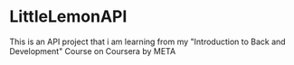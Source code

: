 # LittleLemonAPI
This is an API project that i am learning from my "Introduction to Back and Development" Course on Coursera by META
